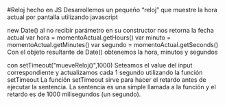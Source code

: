 #Reloj hecho en JS
Desarrollemos un pequeño “reloj” que muestre la hora actual por pantalla utilizando javascript

new Date() al no recibir parámetro en su constructor nos retorna la fecha actual
var hora = momentoActual.getHours()
var minuto = momentoActual.getMinutes()
var segundo = momentoActual.getSeconds()
Con el objeto resultante de Date() obtenemos la hora, minutos y segundos

con setTimeout("mueveReloj()",1000)
Seteamos el value del input correspondiente y actualizamos cada 1 segundo utilizando la función setTimeout
La función setTimeout sirve para hacer el retardo antes de ejecutar la sentencia. La sentencia es una simple llamada a la función y el retardo es de 1000 milisegundos (un segundo).
